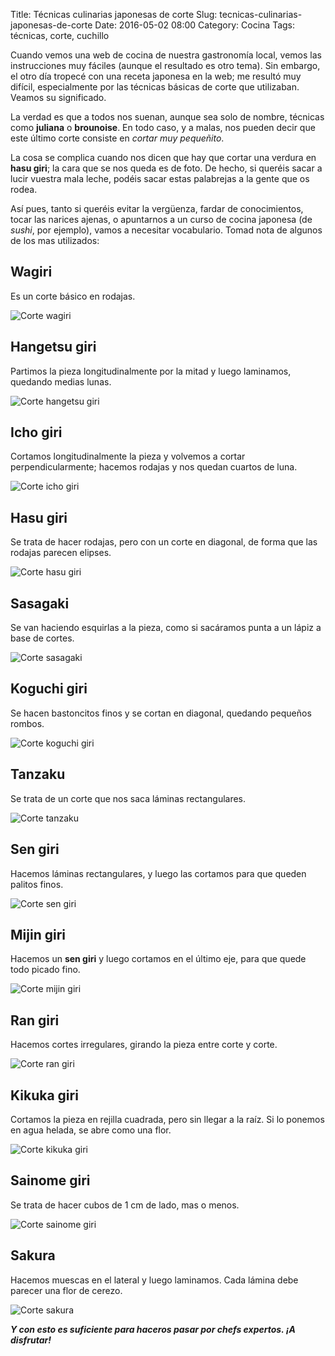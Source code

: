 Title: Técnicas culinarias japonesas de corte
Slug: tecnicas-culinarias-japonesas-de-corte
Date: 2016-05-02 08:00
Category: Cocina
Tags: técnicas, corte, cuchillo



Cuando vemos una web de cocina de nuestra gastronomía local, vemos las instrucciones muy fáciles (aunque el resultado es otro tema). Sin embargo, el otro día tropecé con una receta japonesa en la web; me resultó muy difícil, especialmente por las técnicas básicas de corte que utilizaban. Veamos su significado.

La verdad es que a todos nos suenan, aunque sea solo de nombre, técnicas como **juliana** o **brounoise**. En todo caso, y a malas, nos pueden decir que este último corte consiste en *cortar muy pequeñito*.

La cosa se complica cuando nos dicen que hay que cortar una verdura en **hasu giri**; la cara que se nos queda es de foto. De hecho, si queréis sacar a lucir vuestra mala leche, podéis sacar estas palabrejas a la gente que os rodea.

Así pues, tanto si queréis evitar la vergüenza, fardar de conocimientos, tocar las narices ajenas, o apuntarnos a un curso de cocina japonesa (de *sushi*, por ejemplo), vamos a necesitar vocabulario. Tomad nota de algunos de los mas utilizados:

## Wagiri

Es un corte básico en rodajas.

![Corte wagiri]({static}/images/corte_wagiri.jpg)

## Hangetsu giri

Partimos la pieza longitudinalmente por la mitad y luego laminamos, quedando medias lunas.

![Corte hangetsu giri]({static}/images/corte_hangetsu_giri.jpg)

## Icho giri

Cortamos longitudinalmente la pieza y volvemos a cortar perpendicularmente; hacemos rodajas y nos quedan cuartos de luna.

![Corte icho giri]({static}/images/corte_icho_giri.jpg)

## Hasu giri

Se trata de hacer rodajas, pero con un corte en diagonal, de forma que las rodajas parecen elipses.

![Corte hasu giri]({static}/images/corte_hasu_giri.jpg)

## Sasagaki

Se van haciendo esquirlas a la pieza, como si sacáramos punta a un lápiz a base de cortes.

![Corte sasagaki]({static}/images/corte_sasagaki.jpg)

## Koguchi giri

Se hacen bastoncitos finos y se cortan en diagonal, quedando pequeños rombos.

![Corte koguchi giri]({static}/images/corte_koguchi_giri.jpg)

## Tanzaku

Se trata de un corte que nos saca láminas rectangulares.

![Corte tanzaku]({static}/images/corte_tanzaku.jpg)

## Sen giri

Hacemos láminas rectangulares, y luego las cortamos para que queden palitos finos.

![Corte sen giri]({static}/images/corte_sen_giri.jpg)

## Mijin giri

Hacemos un **sen giri** y luego cortamos en el último eje, para que quede todo picado fino.

![Corte mijin giri]({static}/images/corte_mijin_giri.jpg)

## Ran giri

Hacemos cortes irregulares, girando la pieza entre corte y corte.

![Corte ran giri]({static}/images/corte_ran_giri.jpg)

## Kikuka giri

Cortamos la pieza en rejilla cuadrada, pero sin llegar a la raíz. Si lo ponemos en agua helada, se abre como una flor.

![Corte kikuka giri]({static}/images/corte_kikuka_giri.jpg)

## Sainome giri

Se trata de hacer cubos de 1 cm de lado, mas o menos.

![Corte sainome giri]({static}/images/corte_sainome_giri.jpg)

## Sakura

Hacemos muescas en el lateral y luego laminamos. Cada lámina debe parecer una flor de cerezo.

![Corte sakura]({static}/images/corte_sakura.jpg)

***Y con esto es suficiente para haceros pasar por chefs expertos. ¡A disfrutar!***
